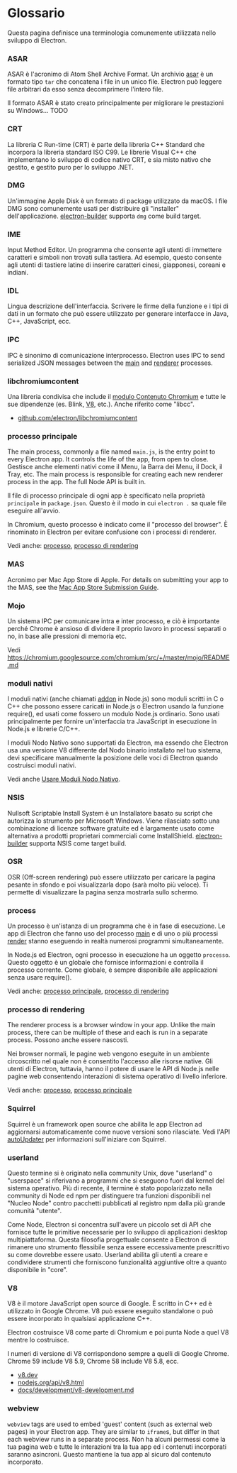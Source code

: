 # Glossario

Questa pagina definisce una terminologia comunemente utilizzata nello sviluppo di Electron.

### ASAR

ASAR è l'acronimo di Atom Shell Archive Format. Un archivio [asar][asar] è un formato tipo `tar` che concatena i file in un unico file. Electron può leggere file arbitrari da esso senza decomprimere l'intero file.

Il formato ASAR è stato creato principalmente per migliorare le prestazioni su Windows... TODO

### CRT

La libreria C Run-time (CRT) è parte della libreria C++ Standard che incorpora la libreria standard ISO C99. Le librerie Visual C++ che implementano lo sviluppo di codice nativo CRT, e sia misto nativo che gestito, e gestito puro per lo sviluppo .NET.

### DMG

Un'immagine Apple Disk è un formato di package utilizzato da macOS. I file DMG sono comunemente usati per distribuire gli "installer" dell'applicazione. [electron-builder][] supporta `dmg` come build target.

### IME

Input Method Editor. Un programma che consente agli utenti di immettere caratteri e simboli non trovati sulla tastiera. Ad esempio, questo consente agli utenti di tastiere latine di inserire caratteri cinesi, giapponesi, coreani e indiani.

### IDL

Lingua descrizione dell'interfaccia. Scrivere le firme della funzione e i tipi di dati in un formato che può essere utilizzato per generare interfacce in Java, C++, JavaScript, ecc.

### IPC

IPC è sinonimo di comunicazione interprocesso. Electron uses IPC to send serialized JSON messages between the [main][] and [renderer][] processes.

### libchromiumcontent

Una libreria condivisa che include il [modulo Contenuto Chromium][] e tutte le sue dipendenze (es. Blink, [V8][], etc.). Anche riferito come "libcc".

- [github.com/electron/libchromiumcontent](https://github.com/electron/libchromiumcontent)

### processo principale

The main process, commonly a file named `main.js`, is the entry point to every Electron app. It controls the life of the app, from open to close. Gestisce anche elementi nativi come il Menu, la Barra dei Menu, il Dock, il Tray, etc. The main process is responsible for creating each new renderer process in the app. The full Node API is built in.

Il file di processo principale di ogni app è specificato nella proprietà `principale` in `package.json`. Questo è il modo in cui `electron .` sa quale file eseguire all'avvio.

In Chromium, questo processo è indicato come il "processo del browser". È rinominato in Electron per evitare confusione con i processi di renderer.

Vedi anche: [processo](#process), [processo di rendering](#renderer-process)

### MAS

Acronimo per Mac App Store di Apple. For details on submitting your app to the MAS, see the [Mac App Store Submission Guide][].

### Mojo

Un sistema IPC per comunicare intra e inter processo, e ciò è importante perché Chrome è ansioso di dividere il proprio lavoro in processi separati o no, in base alle pressioni di memoria etc.

Vedi https://chromium.googlesource.com/chromium/src/+/master/mojo/README.md

### moduli nativi

I moduli nativi (anche chiamati [addon][] in Node.js) sono moduli scritti in C o C++ che possono essere caricati in Node.js o Electron usando la funzione require(), ed usati come fossero un modulo Node.js ordinario. Sono usati principalmente per fornire un'interfaccia tra JavaScript in esecuzione in Node.js e librerie C/C++.

I moduli Nodo Nativo sono supportati da Electron, ma essendo che Electron usa una versione V8 differente dal Nodo binario installato nel tuo sistema, devi specificare manualmente la posizione delle voci di Electron quando costruisci moduli nativi.

Vedi anche [Usare Moduli Nodo Nativo][].

### NSIS

Nullsoft Scriptable Install System è un Installatore basato su script che autorizza lo strumento per Microsoft Windows. Viene rilasciato sotto una combinazione di licenze software gratuite ed è largamente usato come alternativa a prodotti proprietari commerciali come InstallShield. [electron-builder][] supporta NSIS come target build.

### OSR

OSR (Off-screen rendering) può essere utilizzato per caricare la pagina pesante in sfondo e poi visualizzarla dopo (sarà molto più veloce). Ti permette di visualizzare la pagina senza mostrarla sullo schermo.

### process

Un processo è un'istanza di un programma che è in fase di esecuzione. Le app di Electron che fanno uso del processo [main][] e di uno o più processi [render][] stanno eseguendo in realtà numerosi programmi simultaneamente.

In Node.js ed Electron, ogni processo in esecuzione ha un oggetto `processo`. Questo oggetto è un globale che fornisce informazioni e controlla il processo corrente. Come globale, è sempre disponibile alle applicazioni senza usare require().

Vedi anche: [processo principale](#main-process), [processo di rendering](#renderer-process)

### processo di rendering

The renderer process is a browser window in your app. Unlike the main process, there can be multiple of these and each is run in a separate process. Possono anche essere nascosti.

Nei browser normali, le pagine web vengono eseguite in un ambiente circoscritto nel quale non è consentito l'accesso alle risorse native. Gli utenti di Electron, tuttavia, hanno il potere di usare le API di Node.js nelle pagine web consentendo interazioni di sistema operativo di livello inferiore.

Vedi anche: [processo](#process), [processo principale](#main-process)

### Squirrel

Squirrel è un framework open source che abilita le app Electron ad aggiornarsi automaticamente come nuove versioni sono rilasciate. Vedi l'API [autoUpdater][] per informazioni sull'iniziare con Squirrel.

### userland

Questo termine si è originato nella community Unix, dove "userland" o "userspace" si riferivano a programmi che si eseguono fuori dal kernel del sistema operativo. Più di recente, il termine è stato popolarizzato nella community di Node ed npm per distinguere tra funzioni disponibili nel "Nucleo Node" contro pacchetti pubblicati al registro npm dalla più grande comunità "utente".

Come Node, Electron si concentra sull'avere un piccolo set di API che fornisce tutte le primitive necessarie per lo sviluppo di applicazioni desktop multipiattaforma. Questa filosofia progettuale consente a Electron di rimanere uno strumento flessibile senza essere eccessivamente prescrittivo su come dovrebbe essere usato. Userland abilita gli utenti a creare e condividere strumenti che forniscono funzionalità aggiuntive oltre a quanto disponibile in "core".

### V8

V8 è il motore JavaScript open source di Google. È scritto in C++ ed è utilizzato in Google Chrome. V8 può essere eseguito standalone o può essere incorporato in qualsiasi applicazione C++.

Electron costruisce V8 come parte di Chromium e poi punta Node a quel V8 mentre lo costruisce.

I numeri di versione di V8 corrispondono sempre a quelli di Google Chrome. Chrome 59 include V8 5.9, Chrome 58 include V8 5.8, ecc.

- [v8.dev](https://v8.dev/)
- [nodejs.org/api/v8.html](https://nodejs.org/api/v8.html)
- [docs/development/v8-development.md](development/v8-development.md)

### webview

`webview` tags are used to embed 'guest' content (such as external web pages) in your Electron app. They are similar to `iframe`s, but differ in that each webview runs in a separate process. Non ha alcuni permessi come la tua pagina web e tutte le interazioni tra la tua app ed i contenuti incorporati saranno asincroni. Questo mantiene la tua app al sicuro dal contenuto incorporato.

[addon]: https://nodejs.org/api/addons.html
[asar]: https://github.com/electron/asar
[autoUpdater]: api/auto-updater.md
[modulo Contenuto Chromium]: https://www.chromium.org/developers/content-module
[electron-builder]: https://github.com/electron-userland/electron-builder
[Mac App Store Submission Guide]: tutorial/mac-app-store-submission-guide.md
[main]: #main-process
[renderer]: #renderer-process
[render]: #renderer-process
[Usare Moduli Nodo Nativo]: tutorial/using-native-node-modules.md
[V8]: #v8
